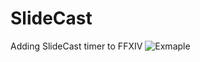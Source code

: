 # SlideCast
Adding SlideCast timer to FFXIV
![Exmaple](https://github.com/Haplo064/slidecast/blob/master/image.png)

